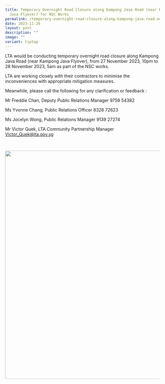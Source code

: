 ```yaml
---
title: Temporary Overnight Road Closure along Kampong Java Road (near Kampong
  Java Flyover) for NSC Works
permalink: /temporary-overnight-road-closure-along-kampong-java-road-near-kampong-java-flyover-for-nsc-works/
date: 2023-11-26
layout: post
description: ""
image: ""
variant: tiptap
---
```

<p>LTA would be conducting temporary overnight road closure along Kampong
Java Road (near Kampong Java Flyover), from 27 November 2023, 10pm to 28
November 2023, 5am as part of the NSC works.</p>
<p>LTA are working closely with their contractors to minimise the inconveniences
with appropriate mitigation measures.</p>
<p>Meanwhile, please call the following for any clarification or feedback
:</p>
<p>Mr Freddie Chan, Deputy Public Relations Manager 9758 54382</p>
<p>Ms Yvonne Chang, Public Relations Officer 8328 72623</p>
<p>Ms Jocelyn Wong, Public Relations Manager 9139 27274</p>
<p>Mr Victor Quek, LTA Community Partnership Manager <a href="mailto:Victor_Quek@lta.gov.sg" rel="noopener noreferrer nofollow" target="_blank">Victor_Quek@lta.gov.sg</a>
</p>
<p>
<br>
</p>
<div class="isomer-image-wrapper">
<img style="width: 740px; color: rgb(0, 0, 0); font-family: system-ui, -apple-system, &quot;system-ui&quot;, &quot;Segoe UI&quot;, Roboto, Oxygen, Ubuntu, Cantarell, &quot;Open Sans&quot;, &quot;Helvetica Neue&quot;, sans-serif; font-size: medium; font-style: normal; font-variant-ligatures: normal; font-variant-caps: normal; font-weight: 400; letter-spacing: normal; orphans: 2; text-align: start; text-indent: 0px; text-transform: none; widows: 2; word-spacing: 0px; -webkit-text-stroke-width: 0px; white-space: normal; text-decoration-thickness: initial; text-decoration-style: initial; text-decoration-color: initial;" height="auto" width="100%" src="https://moca.sgp1.cdn.digitaloceanspaces.com/News%20%26%20Notices/655eeaee50491e3750b734fc_Screenshot%25202023-11-23%2520140141.webp">
</div>
<p></p>